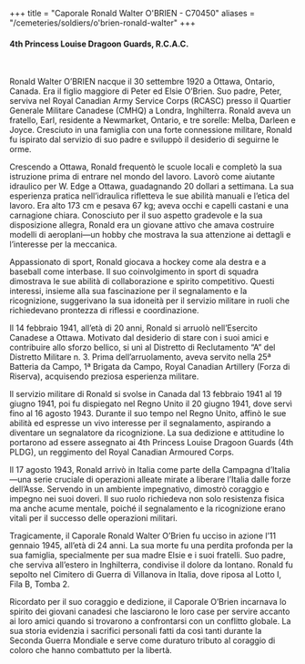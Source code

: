 +++
title = "Caporale Ronald Walter O'BRIEN - C70450"
aliases = "/cemeteries/soldiers/o'brien-ronald-walter"
+++

#### 4th Princess Louise Dragoon Guards, R.C.A.C.
<br>


Ronald Walter O’BRIEN nacque il 30 settembre 1920 a Ottawa, Ontario, Canada. Era il figlio maggiore di Peter ed Elsie O’Brien. Suo padre, Peter, serviva nel Royal Canadian Army Service Corps (RCASC) presso il Quartier Generale Militare Canadese (CMHQ) a Londra, Inghilterra. Ronald aveva un fratello, Earl, residente a Newmarket, Ontario, e tre sorelle: Melba, Darleen e Joyce. Cresciuto in una famiglia con una forte connessione militare, Ronald fu ispirato dal servizio di suo padre e sviluppò il desiderio di seguirne le orme.

Crescendo a Ottawa, Ronald frequentò le scuole locali e completò la sua istruzione prima di entrare nel mondo del lavoro. Lavorò come aiutante idraulico per W. Edge a Ottawa, guadagnando 20 dollari a settimana. La sua esperienza pratica nell’idraulica rifletteva le sue abilità manuali e l’etica del lavoro. Era alto 173 cm e pesava 67 kg; aveva occhi e capelli castani e una carnagione chiara. Conosciuto per il suo aspetto gradevole e la sua disposizione allegra, Ronald era un giovane attivo che amava costruire modelli di aeroplani—un hobby che mostrava la sua attenzione ai dettagli e l’interesse per la meccanica.

Appassionato di sport, Ronald giocava a hockey come ala destra e a baseball come interbase. Il suo coinvolgimento in sport di squadra dimostrava le sue abilità di collaborazione e spirito competitivo. Questi interessi, insieme alla sua fascinazione per il segnalamento e la ricognizione, suggerivano la sua idoneità per il servizio militare in ruoli che richiedevano prontezza di riflessi e coordinazione.

Il 14 febbraio 1941, all’età di 20 anni, Ronald si arruolò nell’Esercito Canadese a Ottawa. Motivato dal desiderio di stare con i suoi amici e contribuire allo sforzo bellico, si unì al Distretto di Reclutamento “A” del Distretto Militare n. 3. Prima dell’arruolamento, aveva servito nella 25ª Batteria da Campo, 1ª Brigata da Campo, Royal Canadian Artillery (Forza di Riserva), acquisendo preziosa esperienza militare.

Il servizio militare di Ronald si svolse in Canada dal 13 febbraio 1941 al 19 giugno 1941, poi fu dispiegato nel Regno Unito il 20 giugno 1941, dove servì fino al 16 agosto 1943. Durante il suo tempo nel Regno Unito, affinò le sue abilità ed espresse un vivo interesse per il segnalamento, aspirando a diventare un segnalatore da ricognizione. La sua dedizione e attitudine lo portarono ad essere assegnato ai 4th Princess Louise Dragoon Guards (4th PLDG), un reggimento del Royal Canadian Armoured Corps.

Il 17 agosto 1943, Ronald arrivò in Italia come parte della Campagna d’Italia—una serie cruciale di operazioni alleate mirate a liberare l’Italia dalle forze dell’Asse. Servendo in un ambiente impegnativo, dimostrò coraggio e impegno nei suoi doveri. Il suo ruolo richiedeva non solo resistenza fisica ma anche acume mentale, poiché il segnalamento e la ricognizione erano vitali per il successo delle operazioni militari.

Tragicamente, il Caporale Ronald Walter O’Brien fu ucciso in azione l’11 gennaio 1945, all’età di 24 anni. La sua morte fu una perdita profonda per la sua famiglia, specialmente per sua madre Elsie e i suoi fratelli. Suo padre, che serviva all’estero in Inghilterra, condivise il dolore da lontano. 
Ronald fu sepolto nel Cimitero di Guerra di Villanova in Italia, dove riposa al Lotto I, Fila B, Tomba 2.

Ricordato per il suo coraggio e dedizione, il Caporale O’Brien incarnava lo spirito dei giovani canadesi che lasciarono le loro case per servire accanto ai loro amici quando si trovarono a confrontarsi con un conflitto globale. 
La sua storia evidenzia i sacrifici personali fatti da così tanti durante la Seconda Guerra Mondiale e serve come duraturo tributo al coraggio di coloro che hanno combattuto per la libertà.
